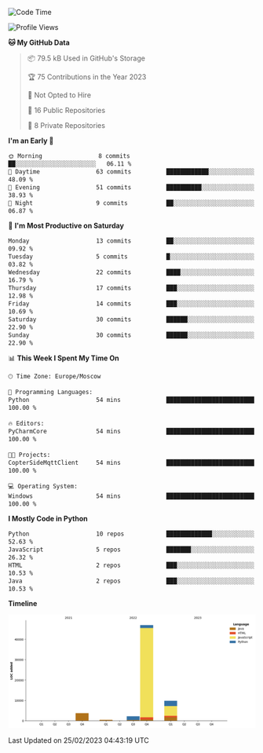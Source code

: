 <!--START_SECTION:waka-->
![Code Time](http://img.shields.io/badge/Code%20Time-33%20hrs%2023%20mins-blue)

![Profile Views](http://img.shields.io/badge/Profile%20Views-0-blue)

**🐱 My GitHub Data** 

> 📦 79.5 kB Used in GitHub's Storage 
 > 
> 🏆 75 Contributions in the Year 2023
 > 
> 🚫 Not Opted to Hire
 > 
> 📜 16 Public Repositories 
 > 
> 🔑 8 Private Repositories 
 > 
**I'm an Early 🐤** 

```text
🌞 Morning                8 commits           ██░░░░░░░░░░░░░░░░░░░░░░░   06.11 % 
🌆 Daytime                63 commits          ████████████░░░░░░░░░░░░░   48.09 % 
🌃 Evening                51 commits          ██████████░░░░░░░░░░░░░░░   38.93 % 
🌙 Night                  9 commits           ██░░░░░░░░░░░░░░░░░░░░░░░   06.87 % 
```
📅 **I'm Most Productive on Saturday** 

```text
Monday                   13 commits          ██░░░░░░░░░░░░░░░░░░░░░░░   09.92 % 
Tuesday                  5 commits           █░░░░░░░░░░░░░░░░░░░░░░░░   03.82 % 
Wednesday                22 commits          ████░░░░░░░░░░░░░░░░░░░░░   16.79 % 
Thursday                 17 commits          ███░░░░░░░░░░░░░░░░░░░░░░   12.98 % 
Friday                   14 commits          ███░░░░░░░░░░░░░░░░░░░░░░   10.69 % 
Saturday                 30 commits          ██████░░░░░░░░░░░░░░░░░░░   22.90 % 
Sunday                   30 commits          ██████░░░░░░░░░░░░░░░░░░░   22.90 % 
```


📊 **This Week I Spent My Time On** 

```text
🕑︎ Time Zone: Europe/Moscow

💬 Programming Languages: 
Python                   54 mins             █████████████████████████   100.00 % 

🔥 Editors: 
PyCharmCore              54 mins             █████████████████████████   100.00 % 

🐱‍💻 Projects: 
CopterSideMqttClient     54 mins             █████████████████████████   100.00 % 

💻 Operating System: 
Windows                  54 mins             █████████████████████████   100.00 % 
```

**I Mostly Code in Python** 

```text
Python                   10 repos            █████████████░░░░░░░░░░░░   52.63 % 
JavaScript               5 repos             ███████░░░░░░░░░░░░░░░░░░   26.32 % 
HTML                     2 repos             ███░░░░░░░░░░░░░░░░░░░░░░   10.53 % 
Java                     2 repos             ███░░░░░░░░░░░░░░░░░░░░░░   10.53 % 
```



**Timeline**

![Lines of Code chart](https://raw.githubusercontent.com/Adlemex/Adlemex/main/assets/bar_graph.png)


 Last Updated on 25/02/2023 04:43:19 UTC
<!--END_SECTION:waka-->
